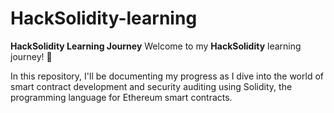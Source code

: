 # HackSolidity-learning

**HackSolidity Learning Journey**
Welcome to my **HackSolidity** learning journey! 🚀

In this repository, I'll be documenting my progress as I dive into the world of smart contract development and security auditing using Solidity, the programming language for Ethereum smart contracts.
